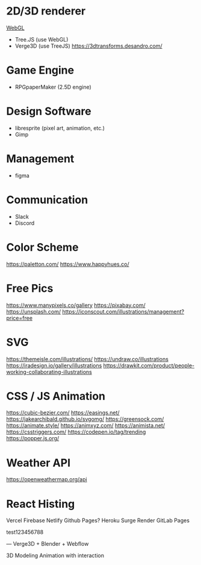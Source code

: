# 2D/3D renderer
[WebGL](https://www.khronos.org/webgl/)
- Tree.JS (use WebGL)
- Verge3D (use TreeJS)
https://3dtransforms.desandro.com/

# Game Engine
- RPGpaperMaker (2.5D engine)

# Design Software
- libresprite (pixel art, animation, etc.)
- Gimp

# Management
- figma 

# Communication
- Slack
- Discord

# Color Scheme
https://paletton.com/ 
https://www.happyhues.co/

# Free Pics 
https://www.manypixels.co/gallery 
https://pixabay.com/ 
https://unsplash.com/ 
https://iconscout.com/illustrations/management?price=free

# SVG
https://themeisle.com/illustrations/
https://undraw.co/illustrations
https://iradesign.io/gallery/illustrations
https://drawkit.com/product/people-working-collaborating-illustrations

# CSS / JS Animation
https://cubic-bezier.com/
https://easings.net/
https://jakearchibald.github.io/svgomg/
https://greensock.com/
https://animate.style/
https://animxyz.com/
https://animista.net/
https://csstriggers.com/
https://codepen.io/tag/trending
https://popper.js.org/

# Weather API
https://openweathermap.org/api

# React Histing
Vercel
Firebase
Netlify
Github Pages?
Heroku
Surge
Render
GitLab Pages

test123456788


—
Verge3D + Blender + Webflow

3D Modeling Animation with interaction
